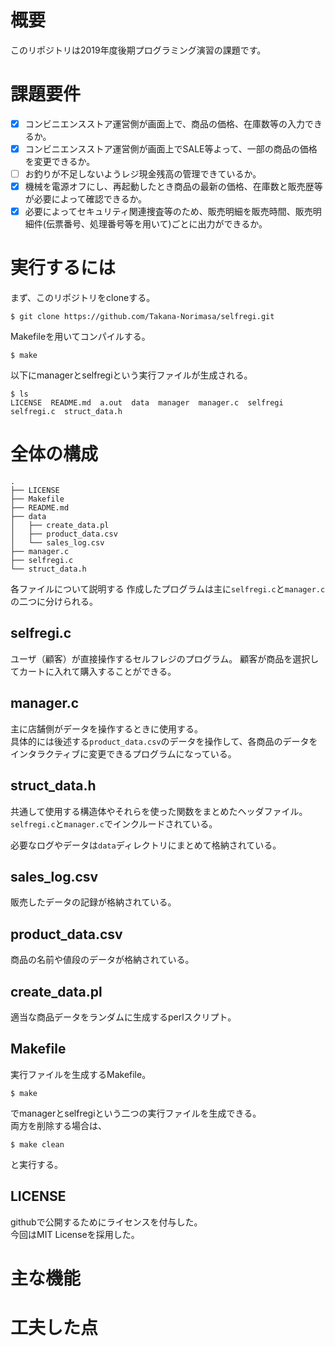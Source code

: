 # 概要
このリポジトリは2019年度後期プログラミング演習の課題です。  

# 課題要件
- [x] コンビニエンスストア運営側が画面上で、商品の価格、在庫数等の入力できるか。 
- [x] コンビニエンスストア運営側が画面上でSALE等よって、一部の商品の価格を変更できるか。 
- [ ] お釣りが不足しないようレジ現金残高の管理できているか。 
- [x] 機械を電源オフにし、再起動したとき商品の最新の価格、在庫数と販売歴等が必要によって確認できるか。 
- [x] 必要によってセキュリティ関連捜査等のため、販売明細を販売時間、販売明細件(伝票番号、処理番号等を用いて)ごとに出力ができるか。 

# 実行するには
まず、このリポジトリをcloneする。

```terminal
$ git clone https://github.com/Takana-Norimasa/selfregi.git
```
Makefileを用いてコンパイルする。
```terminal
$ make
```

以下にmanagerとselfregiという実行ファイルが生成される。

```terminal
$ ls
LICENSE  README.md  a.out  data  manager  manager.c  selfregi  selfregi.c  struct_data.h
```

# 全体の構成

```terminal
.
├── LICENSE
├── Makefile
├── README.md
├── data
│   ├── create_data.pl
│   ├── product_data.csv
│   └── sales_log.csv
├── manager.c
├── selfregi.c
└── struct_data.h
```
各ファイルについて説明する
作成したプログラムは主に```selfregi.c```と```manager.c```の二つに分けられる。  

## selfregi.c
ユーザ（顧客）が直接操作するセルフレジのプログラム。
顧客が商品を選択してカートに入れて購入することができる。  

## manager.c
主に店舗側がデータを操作するときに使用する。   
具体的には後述する```product_data.csv```のデータを操作して、各商品のデータをインタラクティブに変更できるプログラムになっている。

## struct_data.h
共通して使用する構造体やそれらを使った関数をまとめたヘッダファイル。  
```selfregi.c```と```manager.c```でインクルードされている。


必要なログやデータは```data```ディレクトリにまとめて格納されている。  
## sales_log.csv
販売したデータの記録が格納されている。

## product_data.csv
商品の名前や値段のデータが格納されている。  

## create_data.pl
適当な商品データをランダムに生成するperlスクリプト。  

## Makefile
実行ファイルを生成するMakefile。

```terminal
$ make
```

でmanagerとselfregiという二つの実行ファイルを生成できる。  
両方を削除する場合は、

```terminal
$ make clean
```
と実行する。

## LICENSE
githubで公開するためにライセンスを付与した。  
今回はMIT Licenseを採用した。

# 主な機能



# 工夫した点


